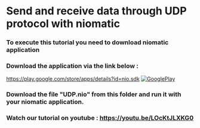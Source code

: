 ﻿# Send and receive data through UDP protocol with niomatic


### To execute this tutorial you need to download niomatic application
### Download the application via the link below :



https://play.google.com/store/apps/details?id=nio.sdk
[![GooglePlay](https://play.google.com/intl/en_us/badges/images/generic/en_badge_web_generic.png)](https://play.google.com/store/apps/details?id=nio.sdk&utm_source=Github&utm_campaign=example&pcampaignid=Github)

### Download the file "UDP.nio" from this folder and run it with your niomatic application.

### Watch our tutorial on youtube :   https://youtu.be/LOcKtJLXKG0
